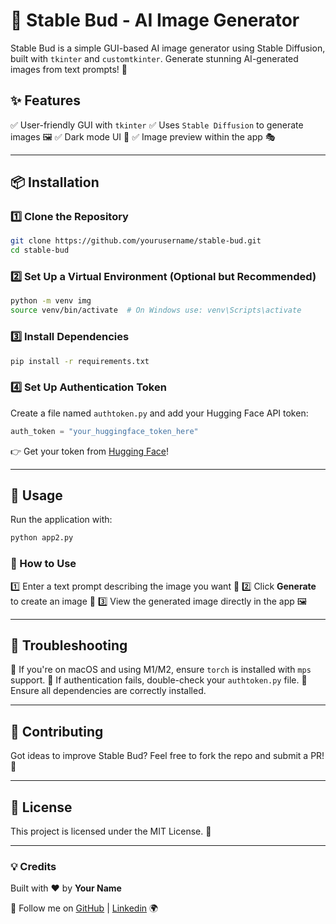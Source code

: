 # 🎨 Stable Bud - AI Image Generator

Stable Bud is a simple GUI-based AI image generator using Stable Diffusion, built with `tkinter` and `customtkinter`. Generate stunning AI-generated images from text prompts! 🚀

## ✨ Features
✅ User-friendly GUI with `tkinter`
✅ Uses `Stable Diffusion` to generate images 🖼️
✅ Dark mode UI 🌙
✅ Image preview within the app 🎭

---

## 📦 Installation
### 1️⃣ Clone the Repository
```bash
git clone https://github.com/yourusername/stable-bud.git
cd stable-bud
```

### 2️⃣ Set Up a Virtual Environment (Optional but Recommended)
```bash
python -m venv img
source venv/bin/activate  # On Windows use: venv\Scripts\activate
```

### 3️⃣ Install Dependencies
```bash
pip install -r requirements.txt
```

### 4️⃣ Set Up Authentication Token
Create a file named `authtoken.py` and add your Hugging Face API token:
```python
auth_token = "your_huggingface_token_here"
```
👉 Get your token from [Hugging Face](https://huggingface.co/settings/tokens)!

---

## 🚀 Usage
Run the application with:
```bash
python app2.py
```
### 🎨 How to Use
1️⃣ Enter a text prompt describing the image you want 📜
2️⃣ Click **Generate** to create an image 🎨
3️⃣ View the generated image directly in the app 🖼️

---

## 🔧 Troubleshooting
🔹 If you're on macOS and using M1/M2, ensure `torch` is installed with `mps` support.
🔹 If authentication fails, double-check your `authtoken.py` file.
🔹 Ensure all dependencies are correctly installed.

---

## 🤝 Contributing
Got ideas to improve Stable Bud? Feel free to fork the repo and submit a PR! 🚀

---

## 📜 License
This project is licensed under the MIT License. 📄

---

### 💡 Credits
Built with ❤️ by **Your Name**

🔗 Follow me on [GitHub](https://github.com/Pradhyumnasg) | [Linkedin](https://www.linkedin.com/in/pradhyumn-sg-a0629918b/) 🌍

